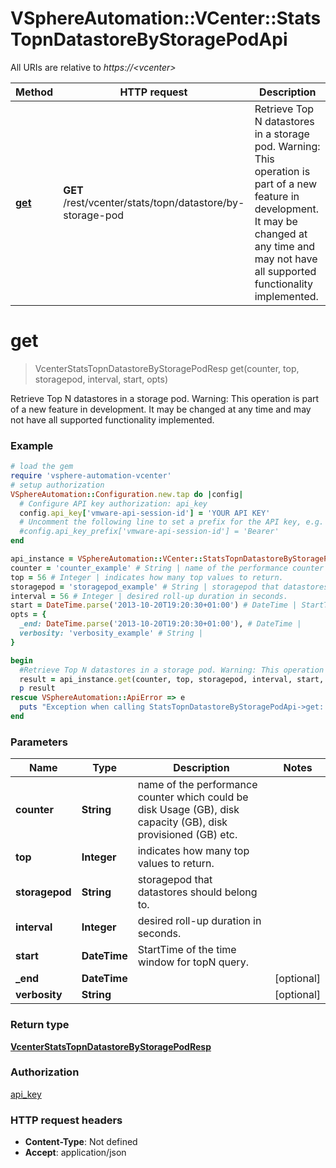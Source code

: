 # VSphereAutomation::VCenter::StatsTopnDatastoreByStoragePodApi

All URIs are relative to *https://&lt;vcenter&gt;*

Method | HTTP request | Description
------------- | ------------- | -------------
[**get**](StatsTopnDatastoreByStoragePodApi.md#get) | **GET** /rest/vcenter/stats/topn/datastore/by-storage-pod | Retrieve Top N datastores in a storage pod. Warning: This operation is part of a new feature in development. It may be changed at any time and may not have all supported functionality implemented.


# **get**
> VcenterStatsTopnDatastoreByStoragePodResp get(counter, top, storagepod, interval, start, opts)

Retrieve Top N datastores in a storage pod. Warning: This operation is part of a new feature in development. It may be changed at any time and may not have all supported functionality implemented.

### Example
```ruby
# load the gem
require 'vsphere-automation-vcenter'
# setup authorization
VSphereAutomation::Configuration.new.tap do |config|
  # Configure API key authorization: api_key
  config.api_key['vmware-api-session-id'] = 'YOUR API KEY'
  # Uncomment the following line to set a prefix for the API key, e.g. 'Bearer' (defaults to nil)
  #config.api_key_prefix['vmware-api-session-id'] = 'Bearer'
end

api_instance = VSphereAutomation::VCenter::StatsTopnDatastoreByStoragePodApi.new
counter = 'counter_example' # String | name of the performance counter which could be disk Usage (GB), disk capacity (GB), disk provisioned (GB) etc.
top = 56 # Integer | indicates how many top values to return.
storagepod = 'storagepod_example' # String | storagepod that datastores should belong to.
interval = 56 # Integer | desired roll-up duration in seconds.
start = DateTime.parse('2013-10-20T19:20:30+01:00') # DateTime | StartTime of the time window for topN query.
opts = {
  _end: DateTime.parse('2013-10-20T19:20:30+01:00'), # DateTime | 
  verbosity: 'verbosity_example' # String | 
}

begin
  #Retrieve Top N datastores in a storage pod. Warning: This operation is part of a new feature in development. It may be changed at any time and may not have all supported functionality implemented.
  result = api_instance.get(counter, top, storagepod, interval, start, opts)
  p result
rescue VSphereAutomation::ApiError => e
  puts "Exception when calling StatsTopnDatastoreByStoragePodApi->get: #{e}"
end
```

### Parameters

Name | Type | Description  | Notes
------------- | ------------- | ------------- | -------------
 **counter** | **String**| name of the performance counter which could be disk Usage (GB), disk capacity (GB), disk provisioned (GB) etc. | 
 **top** | **Integer**| indicates how many top values to return. | 
 **storagepod** | **String**| storagepod that datastores should belong to. | 
 **interval** | **Integer**| desired roll-up duration in seconds. | 
 **start** | **DateTime**| StartTime of the time window for topN query. | 
 **_end** | **DateTime**|  | [optional] 
 **verbosity** | **String**|  | [optional] 

### Return type

[**VcenterStatsTopnDatastoreByStoragePodResp**](VcenterStatsTopnDatastoreByStoragePodResp.md)

### Authorization

[api_key](../README.md#api_key)

### HTTP request headers

 - **Content-Type**: Not defined
 - **Accept**: application/json



